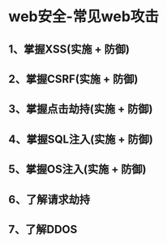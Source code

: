 # web安全-常见web攻击

## 1、掌握XSS(实施 + 防御)

## 2、掌握CSRF(实施 + 防御)

## 3、掌握点击劫持(实施 + 防御)

## 4、掌握SQL注入(实施 + 防御)

## 5、掌握OS注入(实施 + 防御)

## 6、了解请求劫持

## 7、了解DDOS